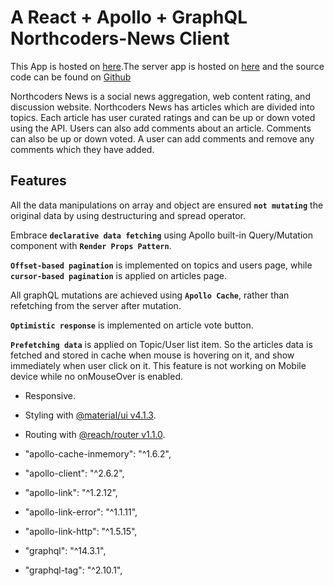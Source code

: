 # A React + Apollo + GraphQL Northcoders-News Client

This App is hosted on [here](https://tao-apollo-graphql-nc-news-client.netlify.com/).The server app is hosted on [here](https://nc-news-graphql-server.herokuapp.com/) and the source code can be found on [Github](https://github.com/taodtu/nc-news-react-graphql-client)

Northcoders News is a social news aggregation, web content rating, and discussion website. Northcoders News has articles which are divided into topics. Each article has user curated ratings and can be up or down voted using the API. Users can also add comments about an article. Comments can also be up or down voted. A user can add comments and remove any comments which they have added.

## Features

All the data manipulations on array and object are ensured **`not mutating`** the original data by using destructuring and spread operator.

Embrace **`declarative data fetching`** using Apollo built-in Query/Mutation component with **`Render Props Pattern`**.

**`Offset-based pagination`** is implemented on topics and users page, while **`cursor-based pagination`** is applied on articles page.

All graphQL mutations are achieved using **`Apollo Cache`**, rather than refetching from the server after mutation.

**`Optimistic response`** is implemented on article vote button.

**`Prefetching data`** is applied on Topic/User list item. So the articles data is fetched and stored in cache when mouse is hovering on it, and show immediately when user click on it. This feature is not working on Mobile device while no onMouseOver is enabled.

- Responsive.

- Styling with [@material/ui v4.1.3](https://material-ui.com/).

- Routing with [@reach/router v1.1.0](https://reach.tech/router).

-   "apollo-cache-inmemory": "^1.6.2",
-   "apollo-client": "^2.6.2",
-   "apollo-link": "^1.2.12",
-   "apollo-link-error": "^1.1.11",
-   "apollo-link-http": "^1.5.15",
-   "graphql": "^14.3.1",
-   "graphql-tag": "^2.10.1",


